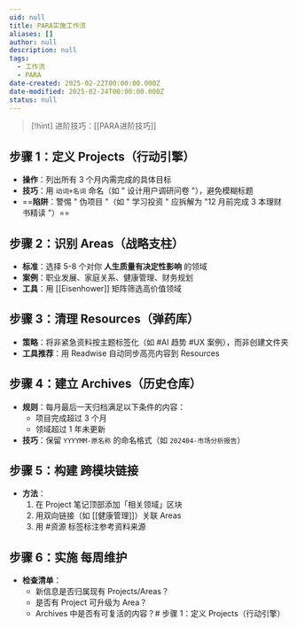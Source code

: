 ```yaml
---
uid: null
title: PARA实施工作流
aliases: []
author: null
description: null
tags:
  - 工作流
  - PARA
date-created: 2025-02-22T00:00:00.000Z
date-modified: 2025-02-24T00:00:00.000Z
status: null
---
```


> [!hint]
> 进阶技巧：[[PARA进阶技巧]]

## 步骤 1：定义 Projects（行动引擎）

- **操作**：列出所有 3 个月内需完成的具体目标
- **技巧**：用 `动词+名词` 命名（如 " 设计用户调研问卷 "），避免模糊标题
- ==**陷阱**：警惕 " 伪项目 "（如 " 学习投资 " 应拆解为 "12 月前完成 3 本理财书精读 "）==

## 步骤 2：识别 Areas（战略支柱）

- **标准**：选择 5-8 个对你 **人生质量有决定性影响** 的领域
- **案例**：职业发展、家庭关系、健康管理、财务规划
- **工具**：用 [[Eisenhower]] 矩阵筛选高价值领域

## 步骤 3：清理 Resources（弹药库）

- **策略**：将非紧急资料按主题标签化（如 \#AI 趋势 \#UX 案例），而非创建文件夹
- **工具推荐**：用 Readwise 自动同步高亮内容到 Resources

## 步骤 4：建立 Archives（历史仓库）

- **规则**：每月最后一天归档满足以下条件的内容：
	- 项目完成超过 3 个月
	- 领域超过 1 年未更新
- **技巧**：保留 `YYYYMM-原名称` 的命名格式（如 `202404-市场分析报告`）

## 步骤 5：构建 跨模块链接

- **方法**：
	1. 在 Project 笔记顶部添加「相关领域」区块
	2. 用双向链接（如 [[健康管理]]）关联 Areas
	3. 用 #资源 标签标注参考资料来源

## 步骤 6：实施 每周维护

- **检查清单**：
	- 新信息是否归属现有 Projects/Areas？
	- 是否有 Project 可升级为 Area？
	- Archives 中是否有可复活的内容？# 步骤 1：定义 Projects（行动引擎）
